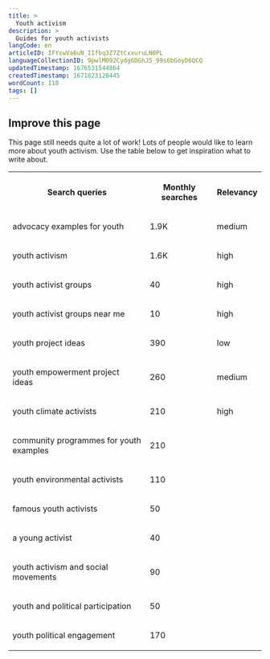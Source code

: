 ```yaml
---
title: >
  Youth activism
description: >
  Guides for youth activists
langCode: en
articleID: IFYswVa6uN_IIfbq3Z7ZtCxxuruLN0PL
languageCollectionID: 9pwlMO92Cydg6DGhJ5_99s6bGoyD6QCQ
updatedTimestamp: 1676531544864
createdTimestamp: 1671823128445
wordCount: 110
tags: []
---
```


## Improve this page

This page still needs quite a lot of work! Lots of people would like to learn more about youth activism. Use the table below to get inspiration what to write about.

<table><tbody><tr><th><p>Search queries</p></th><th><p>Monthly searches</p></th><th><p>Relevancy</p></th></tr><tr><td><p>advocacy examples for youth</p></td><td><p>1.9K</p></td><td><p>medium</p></td></tr><tr><td><p>youth activism</p></td><td><p>1.6K</p></td><td><p>high</p></td></tr><tr><td><p>youth activist groups</p></td><td><p>40</p></td><td><p>high</p></td></tr><tr><td><p>youth activist groups near me</p></td><td><p>10</p></td><td><p>high</p></td></tr><tr><td><p>youth project ideas</p></td><td><p>390</p></td><td><p>low</p></td></tr><tr><td><p>youth empowerment project ideas</p></td><td><p>260</p></td><td><p>medium</p></td></tr><tr><td><p>youth climate activists</p></td><td><p>210</p></td><td><p>high</p></td></tr><tr><td><p>community programmes for youth examples</p></td><td><p>210</p></td><td><p></p></td></tr><tr><td><p>youth environmental activists</p></td><td><p>110</p></td><td><p></p></td></tr><tr><td><p>famous youth activists</p></td><td><p>50</p></td><td><p></p></td></tr><tr><td><p>a young activist</p></td><td><p>40</p></td><td><p></p></td></tr><tr><td><p>youth activism and social movements</p></td><td><p>90</p></td><td><p></p></td></tr><tr><td><p>youth and political participation</p></td><td><p>50</p></td><td><p></p></td></tr><tr><td><p>youth political engagement</p></td><td><p>170</p></td><td><p></p></td></tr></tbody></table>
